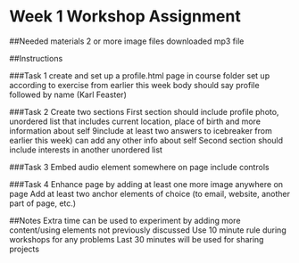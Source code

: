 # Week 1 Workshop Assignment

##Needed materials
2 or more image files
downloaded mp3 file


##Instructions

###Task 1
create and set up a profile.html page in course folder
set up according to exercise from earlier this week
body should say profile followed by name (Karl Feaster)

###Task 2
Create two sections
First section should include profile photo, unordered list that includes current location, place of birth and more information about self 9include at least two answers to icebreaker from earlier this week)
can add any other info about self
Second section should include interests in another unordered list

###Task 3
Embed audio element somewhere on page
include controls 

###Task 4
Enhance page by adding at least one more image anywhere on page
Add at least two anchor elements of choice (to email, website, another part of page, etc.)

##Notes
Extra time can be used to experiment by adding more content/using elements not previously discussed
Use 10 minute rule during workshops for any problems
Last 30 minutes will be used for sharing projects
